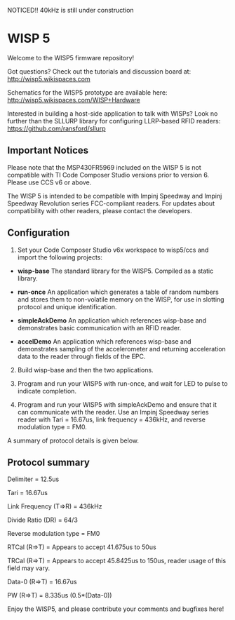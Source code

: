 NOTICED!!
40kHz is still under construction

WISP 5
====

Welcome to the WISP5 firmware repository!

Got questions? Check out the tutorials and discussion board at: http://wisp5.wikispaces.com

Schematics for the WISP5 prototype are available here: http://wisp5.wikispaces.com/WISP+Hardware

Interested in building a host-side application to talk with WISPs? Look no further than the SLLURP library for configuring LLRP-based RFID readers:
https://github.com/ransford/sllurp

Important Notices
----
Please note that the MSP430FR5969 included on the WISP 5 is not compatible with TI Code Composer Studio versions prior to version 6. Please use CCS v6 or above.

The WISP 5 is intended to be compatible with Impinj Speedway and Impinj Speedway Revolution series FCC-compliant readers. For updates about compatibility with other readers, please contact the developers.

Configuration
----
1. Set your Code Composer Studio v6x workspace to wisp5/ccs and import the following projects:

 * **wisp-base** The standard library for the WISP5. Compiled as a static library.
 * **run-once** An application which generates a table of random numbers and stores them to non-volatile memory on the WISP, for use in slotting protocol and unique identification.

 * **simpleAckDemo** An application which references wisp-base and demonstrates basic communication with an RFID reader.

 * **accelDemo** An application which references wisp-base and demonstrates sampling of the accelerometer and returning acceleration data to the reader through fields of the EPC.

2. Build wisp-base and then the two applications.

3. Program and run your WISP5 with run-once, and wait for LED to pulse to indicate completion.

4. Program and run your WISP5 with simpleAckDemo and ensure that it can communicate with the reader. Use an Impinj Speedway series reader with Tari = 16.67us, link frequency = 436kHz, and reverse modulation type = FM0.

A summary of protocol details is given below.

Protocol summary
----

Delimiter = 12.5us

Tari = 16.67us

Link Frequency (T=>R) = 436kHz

Divide Ratio (DR) = 64/3

Reverse modulation type = FM0

RTCal (R=>T) = Appears to accept 41.675us to 50us

TRCal (R=>T) = Appears to accept 45.8425us to 150us, reader usage of this field may vary.

Data-0 (R=>T) = 16.67us

PW (R=>T) = 8.335us (0.5*(Data-0))

Enjoy the WISP5, and please contribute your comments and bugfixes here!


